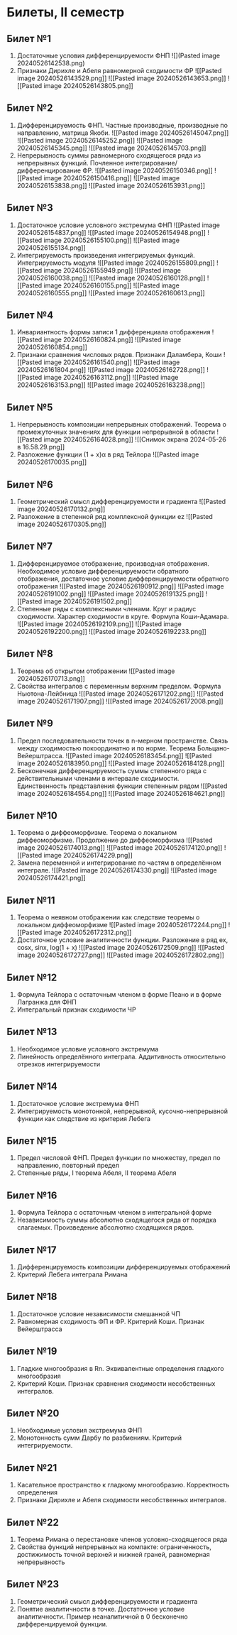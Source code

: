 # Билеты, II семестр

## Билет №1
1. Достаточные условия дифференцируемости ФНП
   ![](Pasted image 20240526142538.png)
2. Признаки Дирихле и Абеля равномерной сходимости ФР
   ![[Pasted image 20240526143529.png]]
   ![[Pasted image 20240526143653.png]]
   ![[Pasted image 20240526143805.png]]
## Билет №2
1. Дифференцируемость ФНП. Частные производные, производные по направлению, матрица Якоби.
   ![[Pasted image 20240526145047.png]]
   ![[Pasted image 20240526145252.png]]
   ![[Pasted image 20240526145345.png]]
   ![[Pasted image 20240526145703.png]]
2. Непрерывность суммы равномерного сходящегося ряда из непрерывных функций. Почленное интегрирование/дифференцирование ФР.
   ![[Pasted image 20240526150346.png]]
   ![[Pasted image 20240526150416.png]]
   ![[Pasted image 20240526153838.png]]
   ![[Pasted image 20240526153931.png]]
## Билет №3
1. Достаточное условие условного экстремума ФНП
   ![[Pasted image 20240526154837.png]]
   ![[Pasted image 20240526154948.png]]
   ![[Pasted image 20240526155100.png]]
   ![[Pasted image 20240526155134.png]]
2. Интегрируемость произведения интегрируемых функций. Интегрируемость модуля
   ![[Pasted image 20240526155809.png]]
   ![[Pasted image 20240526155949.png]]
   ![[Pasted image 20240526160038.png]]
   ![[Pasted image 20240526160128.png]]
   ![[Pasted image 20240526160155.png]]
   ![[Pasted image 20240526160555.png]]
   ![[Pasted image 20240526160613.png]]
## Билет №4
1. Инвариантность формы записи 1 дифференциала отображения
   ![[Pasted image 20240526160824.png]]
   ![[Pasted image 20240526160854.png]]
2. Признаки сравнения числовых рядов. Признаки Даламбера, Коши
  ![[Pasted image 20240526161540.png]]
  ![[Pasted image 20240526161804.png]]
  ![[Pasted image 20240526162728.png]]
  ![[Pasted image 20240526163112.png]]
  ![[Pasted image 20240526163153.png]]
  ![[Pasted image 20240526163238.png]]
## Билет №5
1. Непрерывность композиции непрерывных отображений. Теорема о промежуточных значениях для функции непрерывной в области
   ![[Pasted image 20240526164028.png]]
   ![[Снимок экрана 2024-05-26 в 16.58.29.png]]
2. Разложение функции (1 + x)α в ряд Тейлора
   ![[Pasted image 20240526170035.png]]
## Билет №6
1. Геометрический смысл дифференцируемости и градиента
   ![[Pasted image 20240526170132.png]]
2. Разложение в степенной ряд комплексной функции ez
   ![[Pasted image 20240526170305.png]]
## Билет №7
1. Дифференцируемое отображение, производная отображения. Необходимое условие дифференцируемости обратного отображения, достаточное условие дифференцируемости обратного отображения
   ![[Pasted image 20240526190912.png]]
   ![[Pasted image 20240526191002.png]]
   ![[Pasted image 20240526191325.png]]
   ![[Pasted image 20240526191502.png]]
2. Степенные ряды с комплексными членами. Круг и радиус сходимости. Характер сходимости в круге. Формула Коши-Адамара.
   ![[Pasted image 20240526192109.png]]
   ![[Pasted image 20240526192200.png]] ![[Pasted image 20240526192233.png]]
## Билет №8
1. Теорема об открытом отображении
   ![[Pasted image 20240526170713.png]]
2. Свойства интегралов с переменным верхним пределом. Формула Ньютона-Лейбница
   ![[Pasted image 20240526171202.png]]
   ![[Pasted image 20240526171907.png]]
   ![[Pasted image 20240526172008.png]]
## Билет №9
1. Предел последовательности точек в n-мерном пространстве. Связь между сходимостью покоординатно и по норме. Теорема Больцано-Вейерштрасса.
   ![[Pasted image 20240526183454.png]]
   ![[Pasted image 20240526183950.png]]
   ![[Pasted image 20240526184128.png]]
2. Бесконечная дифференцируемость суммы степенного ряда с действительными членами в интервале сходимости. Единственность представления функции степенным рядом
   ![[Pasted image 20240526184554.png]]
   ![[Pasted image 20240526184621.png]]

## Билет №10
1. Теорема о диффеоморфизме. Теорема о локальном диффеоморфизме. Продолжение до диффеоморфизма
   ![[Pasted image 20240526174013.png]]
   ![[Pasted image 20240526174120.png]]
   ![[Pasted image 20240526174229.png]]
2. Замена переменной и интегрирование по частям в определённом интеграле. 
   ![[Pasted image 20240526174330.png]]
   ![[Pasted image 20240526174421.png]]
## Билет №11
1. Теорема о неявном отображении как следствие теоремы о локальном диффеоморфизме
   ![[Pasted image 20240526172244.png]]
   ![[Pasted image 20240526172312.png]]
2. Достаточное условие аналитичности функции. Разложение в ряд ex, cosx, sinx, log(1 + x)
   ![[Pasted image 20240526172509.png]]
   ![[Pasted image 20240526172727.png]]
   ![[Pasted image 20240526172802.png]]
## Билет №12
1. Формула Тейлора с остаточным членом в форме Пеано и в форме Лагранжа для ФНП
2. Интегральный признак сходимости ЧР

## Билет №13
1. Необходимое условие условного экстремума
2. Линейность определённого интеграла. Аддитивность относительно отрезков интегрируемости

## Билет №14
1. Достаточное условие экстремума ФНП
2. Интегрируемость монотонной, непрерывной, кусочно-непрерывной функции как следствие из критерия Лебега

## Билет №15
1. Предел числовой ФНП. Предел функции по множеству, предел по направлению, повторный предел
2. Степенные ряды, I теорема Абеля, II теорема Абеля

## Билет №16
1. Формула Тейлора с остаточным членом в интегральной форме
2. Независимость суммы абсолютно сходящегося ряда от порядка слагаемых. Произведение абсолютно сходящихся рядов.

## Билет №17
1. Дифференцируемость композиции дифференцируемых отображений
2. Критерий Лебега интеграла Римана

## Билет №18
1. Достаточное условие независимости смешанной ЧП
2. Равномерная сходимость ФП и ФР. Критерий Коши. Признак Вейерштрасса

## Билет №19
1. Гладкие многообразия в Rn. Эквивалентные определения гладкого многообразия
2. Критерий Коши. Признак сравнения сходимости несобственных интегралов.

## Билет №20
1. Необходимые условия экстремума ФНП
2. Монотонность сумм Дарбу по разбиениям. Критерий интегрируемости.

## Билет №21
1. Касательное пространство к гладкому многообразию. Корректность определения
2. Признаки Дирихле и Абеля сходимости несобственных интегралов.

## Билет №22
1. Теорема Римана о перестановке членов условно-сходящегося ряда
2. Свойства функций непрерывных на компакте: ограниченность, достижимость точной верхней и нижней граней, равномерная непрерывность

## Билет №23
1. Геометрический смысл дифференцируемости и градиента
2. Понятие аналитичности в точке. Достаточное условие аналитичности. Пример неаналитичной в 0 бесконечно дифференцируемой функции.
